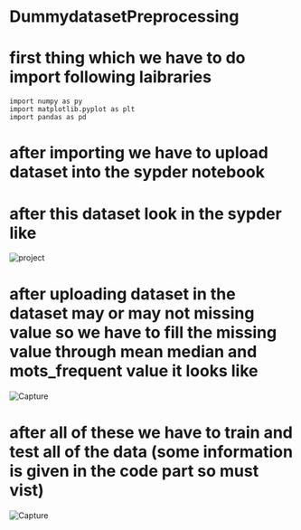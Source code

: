 # DummydatasetPreprocessing
# first thing which we have to do import following laibraries 
    import numpy as py
    import matplotlib.pyplot as plt
    import pandas as pd
# after importing we have to upload dataset into the sypder notebook
# after this dataset look in the sypder like 
![project](https://user-images.githubusercontent.com/79295781/220083689-b0928a1a-addd-4b60-9968-db07263edf4a.PNG)
# after uploading dataset in the dataset may or may not missing value so we have to fill the missing value through mean median and mots_frequent value it looks like 
![Capture](https://user-images.githubusercontent.com/79295781/220085612-18f5f3b8-93a6-4eb0-998b-4fe2fb311013.PNG)
# after all of these we have to train and test all of the data (some information is given in the code part so must vist) 
![Capture](https://user-images.githubusercontent.com/79295781/220086268-305863b8-b423-47ac-ad18-c50a1e23baa6.PNG)
